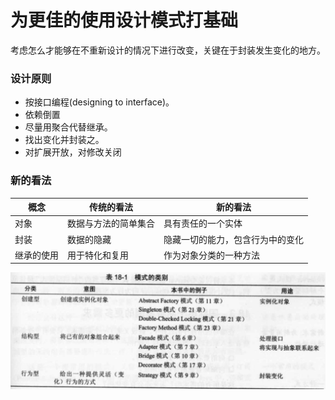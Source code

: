 # 为更佳的使用设计模式打基础

考虑怎么才能够在不重新设计的情况下进行改变，关键在于封装发生变化的地方。

### 设计原则

* 按接口编程(designing to interface)。
* 依赖倒置
* 尽量用聚合代替继承。
* 找出变化并封装之。
* 对扩展开放，对修改关闭

### 新的看法

| 概念       | 传统的看法           | 新的看法                         |
| ---------- | -------------------- | -------------------------------- |
| 对象       | 数据与方法的简单集合 | 具有责任的一个实体               |
| 封装       | 数据的隐藏           | 隐藏一切的能力，包含行为中的变化 |
| 继承的使用 | 用于特化和复用       | 作为对象分类的一种方法           |



![image-20190421201129689](images/image-20190421201129689.png)